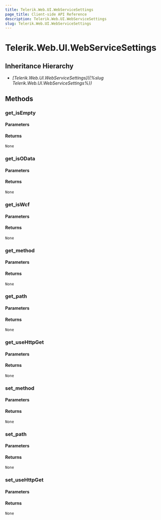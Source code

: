 ```yaml
---
title: Telerik.Web.UI.WebServiceSettings
page_title: Client-side API Reference
description: Telerik.Web.UI.WebServiceSettings
slug: Telerik.Web.UI.WebServiceSettings
---
```


# Telerik.Web.UI.WebServiceSettings  

## Inheritance Hierarchy

* *[Telerik.Web.UI.WebServiceSettings]({%slug Telerik.Web.UI.WebServiceSettings%})*


## Methods

###  get_isEmpty

#### Parameters

#### Returns

`None` 

### get_isOData

#### Parameters

#### Returns

`None` 

### get_isWcf

#### Parameters

#### Returns

`None` 

### get_method

#### Parameters

#### Returns

`None` 

### get_path

#### Parameters

#### Returns

`None` 

### get_useHttpGet

#### Parameters

#### Returns

`None` 

### set_method

#### Parameters

#### Returns

`None` 

### set_path

#### Parameters

#### Returns

`None` 

### set_useHttpGet

#### Parameters

#### Returns

`None` 



